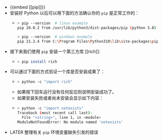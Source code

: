 - {{embed [[pip]]}}
- 安装好 Python 以后可以用下面的方法确认你的 `pip` 是正常工作的：
	- ```sh
	  > pip --version  # linux example
	  pip 20.0.2 from /usr/lib/python3/dist-packages/pip (python 3.8)
	  
	  > pip --version  # windows example
	  pip 21.2.4 from C:\Program Files\Python310\lib\site-packages\pip (python 3.10)
	  ```
- 接下来我们使用 `pip` 安装一个第三方库 [[rich]]:
	- ```sh
	  > pip install rich
	  ```
- 可以通过下面的方式验证一个库是否安装成果了：
	- ```sh
	  > python -c "import rich"
	  ```
	- 如果按下回车运行没有任何反应则说明安装成功了。
	- 如果安装失败或者尚未安装会显示如下内容：
	- ```sh
	  > python -c "import notexists"
	  Traceback (most recent call last):
	    File "<string>", line 1, in <module>
	  ModuleNotFoundError: No module named 'notexists'
	  ```
- LATER 整理有关 `pip` 环境变量缺失引发的错误